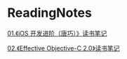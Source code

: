 # ReadingNotes


[01.《iOS 开发进阶（唐巧）》读书笔记](http://www.baidu.com)

[02.《Effective Objective-C 2.0》读书笔记](http://www.baidu.com)
